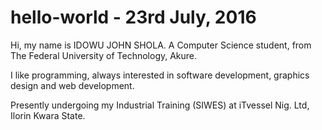 # hello-world - 23rd July, 2016

Hi, my name is IDOWU JOHN SHOLA. A Computer Science student, from The Federal University of Technology, Akure.

I like programming, always interested in software development, graphics design and web development.

Presently undergoing my Industrial Training (SIWES) at iTvessel Nig. Ltd, Ilorin Kwara State.
